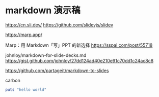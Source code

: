 # markdown 演示稿

https://cn.sli.dev/
https://github.com/slidevjs/slidev

https://marp.app/

Marp：用 Markdown「写」PPT 的新选择
https://sspai.com/post/55718

johnloy/markdown-for-slide-decks.md
https://gist.github.com/johnloy/27dd124ad40e210e91c70dd1c24ac8c8

https://github.com/partageit/markdown-to-slides

carbon
```ruby
puts "hello world"
```
